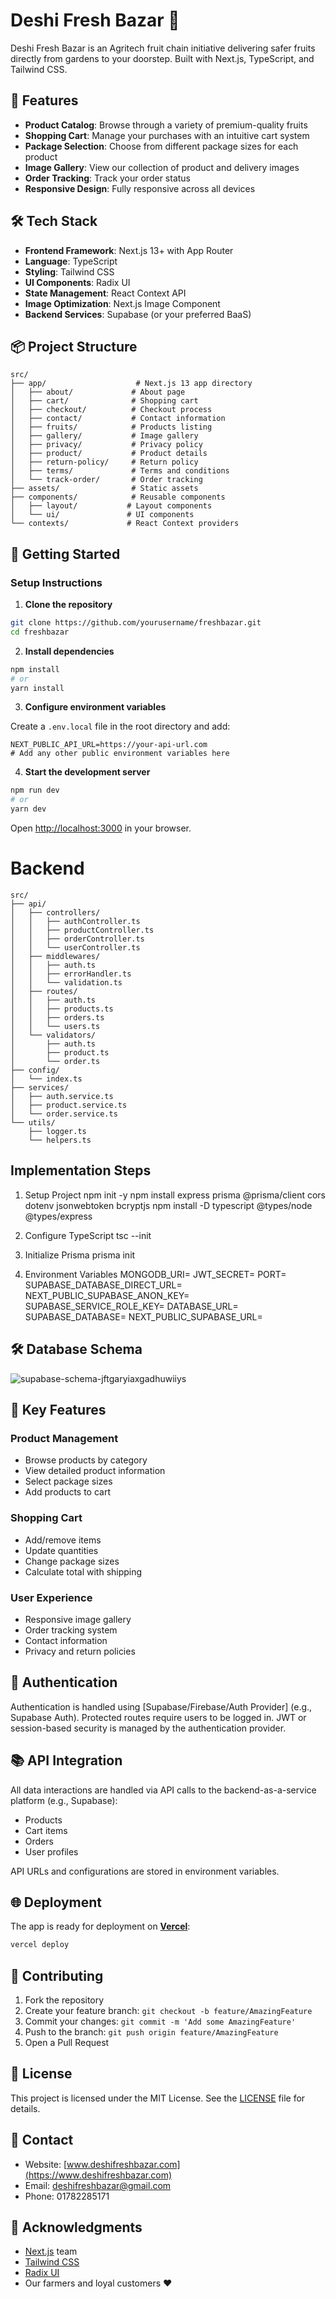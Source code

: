 # Deshi Fresh Bazar 🥭

Deshi Fresh Bazar is an Agritech fruit chain initiative delivering safer fruits directly from gardens to your doorstep. Built with Next.js, TypeScript, and Tailwind CSS.

## 🌟 Features

* **Product Catalog**: Browse through a variety of premium-quality fruits
* **Shopping Cart**: Manage your purchases with an intuitive cart system
* **Package Selection**: Choose from different package sizes for each product
* **Image Gallery**: View our collection of product and delivery images
* **Order Tracking**: Track your order status
* **Responsive Design**: Fully responsive across all devices

## 🛠️ Tech Stack

* **Frontend Framework**: Next.js 13+ with App Router
* **Language**: TypeScript
* **Styling**: Tailwind CSS
* **UI Components**: Radix UI
* **State Management**: React Context API
* **Image Optimization**: Next.js Image Component
* **Backend Services**: Supabase (or your preferred BaaS)

## 📦 Project Structure

```plaintext
src/
├── app/                    # Next.js 13 app directory
│   ├── about/             # About page
│   ├── cart/              # Shopping cart
│   ├── checkout/          # Checkout process
│   ├── contact/           # Contact information
│   ├── fruits/            # Products listing
│   ├── gallery/           # Image gallery
│   ├── privacy/           # Privacy policy
│   ├── product/           # Product details
│   ├── return-policy/     # Return policy
│   ├── terms/             # Terms and conditions
│   └── track-order/       # Order tracking
├── assets/                # Static assets
├── components/            # Reusable components
│   ├── layout/           # Layout components
│   └── ui/               # UI components
└── contexts/             # React Context providers
```

## 🚀 Getting Started

### Setup Instructions

1. **Clone the repository**

```bash
git clone https://github.com/yourusername/freshbazar.git
cd freshbazar
```

2. **Install dependencies**

```bash
npm install
# or
yarn install
```

3. **Configure environment variables**

Create a `.env.local` file in the root directory and add:

```env
NEXT_PUBLIC_API_URL=https://your-api-url.com
# Add any other public environment variables here
```

4. **Start the development server**

```bash
npm run dev
# or
yarn dev
```

Open [http://localhost:3000](http://localhost:3000) in your browser.


# Backend 
```plaintext
src/
├── api/
│   ├── controllers/
│   │   ├── authController.ts
│   │   ├── productController.ts
│   │   ├── orderController.ts
│   │   └── userController.ts
│   ├── middlewares/
│   │   ├── auth.ts
│   │   ├── errorHandler.ts
│   │   └── validation.ts
│   ├── routes/
│   │   ├── auth.ts
│   │   ├── products.ts
│   │   ├── orders.ts
│   │   └── users.ts
│   └── validators/
│       ├── auth.ts
│       ├── product.ts
│       └── order.ts
├── config/
│   └── index.ts
├── services/
│   ├── auth.service.ts
│   ├── product.service.ts
│   └── order.service.ts
└── utils/
    ├── logger.ts
    └── helpers.ts
```
## Implementation Steps
1. Setup Project
npm init -y
npm install express prisma @prisma/client cors dotenv jsonwebtoken bcryptjs
npm install -D typescript @types/node @types/express

2. Configure TypeScript
tsc --init

4. Initialize Prisma
prisma init

6. Environment Variables
MONGODB_URI=
JWT_SECRET=
PORT=
SUPABASE_DATABASE_DIRECT_URL=
NEXT_PUBLIC_SUPABASE_ANON_KEY=
SUPABASE_SERVICE_ROLE_KEY=
DATABASE_URL=
SUPABASE_DATABASE=
NEXT_PUBLIC_SUPABASE_URL=

## 🛠️ Database Schema

![supabase-schema-jftgaryiaxgadhuwiiys](https://github.com/user-attachments/assets/22cea62c-ccf3-434a-adb9-f55f0a415324)

## 📱 Key Features

### Product Management

* Browse products by category
* View detailed product information
* Select package sizes
* Add products to cart

### Shopping Cart

* Add/remove items
* Update quantities
* Change package sizes
* Calculate total with shipping

### User Experience

* Responsive image gallery
* Order tracking system
* Contact information
* Privacy and return policies

## 🔐 Authentication

Authentication is handled using \[Supabase/Firebase/Auth Provider] (e.g., Supabase Auth). Protected routes require users to be logged in. JWT or session-based security is managed by the authentication provider.

## 📚 API Integration

All data interactions are handled via API calls to the backend-as-a-service platform (e.g., Supabase):

* Products
* Cart items
* Orders
* User profiles

API URLs and configurations are stored in environment variables.

## 🌐 Deployment

The app is ready for deployment on [**Vercel**](https://vercel.com):

```bash
vercel deploy
```

## 🤝 Contributing

1. Fork the repository
2. Create your feature branch: `git checkout -b feature/AmazingFeature`
3. Commit your changes: `git commit -m 'Add some AmazingFeature'`
4. Push to the branch: `git push origin feature/AmazingFeature`
5. Open a Pull Request


## 📄 License

This project is licensed under the MIT License. See the [LICENSE](LICENSE) file for details.

## 👥 Contact

* Website: [www.deshifreshbazar.com](https://www.deshifreshbazar.com)
* Email: [deshifreshbazar@gmail.com](mailto:deshifreshbazar@gmail.com)
* Phone: 01782285171

## 🙏 Acknowledgments

* [Next.js](https://nextjs.org) team
* [Tailwind CSS](https://tailwindcss.com)
* [Radix UI](https://www.radix-ui.com)
* Our farmers and loyal customers ❤️

